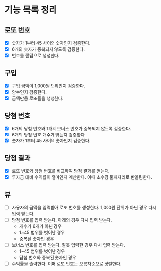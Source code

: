 # 기능 목록 정리

## 로또 번호

- [x] 숫자가 1부터 45 사이의 숫자인지 검증한다.
- [x] 6개의 숫자가 중복되지 않도록 검증한다.
- [x] 번호를 랜덤으로 생성한다.

## 구입

- [x] 구입 금액이 1,000원 단위인지 검증한다.
- [x] 양수인지 검증한다.
- [x] 금액만큼 로또들을 생성한다.

## 당첨 번호

- [x] 6개의 당첨 번호와 1개의 보너스 번호가 중복되지 않도록 검증한다.
- [x] 6개의 당첨 번호 개수가 맞는지 검증한다.
- [x] 숫자가 1부터 45 사이의 숫자인지 검증한다.

## 당첨 결과

- [x] 로또 번호와 당첨 번호를 비교하여 당첨 결과를 얻는다.
- [x] 투자금 대비 수익률이 얼마인지 계산한다. 이때 소수점 둘째자리로 반올림한다.

## 뷰

- [ ] 사용자의 금액을 입력받아 로또 번호를 생성한다. 1,000원 단위가 아닌 경우 다시 입력 받는다. 
- [ ] 당첨 번호를 입력 받는다. 아래의 경우 다시 입력 받는다.
  - 개수가 6개가 아닌 경우
  - 1~45 범위를 벗어난 경우
  - 중복된 숫자인 경우
- [ ] 보너스 번호를 입력 받는다. 잘못 입력한 경우 다시 입력 받는다.
  - 1~45 범위를 벗어난 경우
  - 담첨 번호와 중복된 숫자인 경우
- [ ] 수익률을 출력한다. 이때 로또 번호는 오름차순으로 정렬한다.
